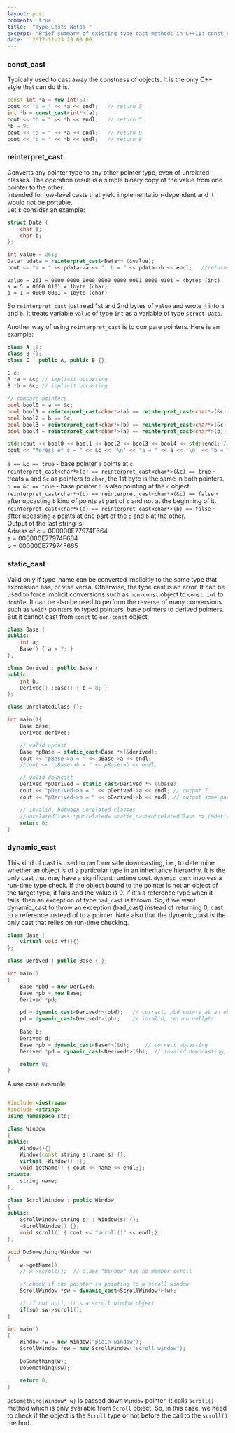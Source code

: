 ```yaml
---
layout: post
comments: true
title:  "Type Casts Notes "
excerpt: "Brief summary of existing type cast methods in C++11: const_cast, static_cast, dynamic_cast and reinterpret_cast."
date:   2017-11-23 20:00:00
---
```


### const_cast
Typically used to cast away the constness of objects. It is the only C++ style that can do this.
```C++
const int *a = new int(5);
cout << "a = " << *a << endl;   // return 5
int *b = const_cast<int*>(a);   
cout << "b = " << *b << endl;   // return 5
*b = 9;
cout << "a = " << *a << endl;   // return 9
cout << "b = " << *b << endl;   // return 9
```

### reinterpret_cast
Converts any pointer type to any other pointer type, even of unrelated classes. The operation result is a simple binary copy of the value from one pointer to the other.  
Intended for low-level casts that yield implementation-dependent and it would not be portable.  
Let's consider an example:

```C++
struct Data {
    char a;
    char b;
};

int value = 261;
Data* pdata = reinterpret_cast<Data*> (&value);
cout << "a = " << pdata->a << ", b = " << pdata->b << endl;   //returns a = 5, b = 1
```
```
value = 261 = 0000 0000 0000 0000 0000 0001 0000 0101 = 4bytes (int)
a = 5 = 0000 0101 = 1byte (char)
b = 1 = 0000 0001 = 1byte (char)
```
So `reinterpret_cast` just read 1st and 2nd bytes of `value` and wrote it into `a` and `b`. It treats variable `value` of type `int` as a variable of type `struct Data`.

Another way of using `reinterpret_cast` is to compare pointers.
Here is an example:
```C++
class A {};
class B {};
class C : public A, public B {};

C c;
A *a = &c; // implicit upcasting
B *b = &c; // implicit upcasting

// compare pointers
bool bool0 = a == &c;
bool bool1 = reinterpret_cast<char*>(a) == reinterpret_cast<char*>(&c);
bool bool2 = b == &c;
bool bool3 = reinterpret_cast<char*>(b) == reinterpret_cast<char*>(&c);
bool bool4 = reinterpret_cast<char*>(a) == reinterpret_cast<char*>(b);

std::cout << bool0 << bool1 << bool2 << bool3 << bool4 << std::endl; // 11100
cout << "Adress of c = " << &c << '\n' << "a = " << a << '\n' << "b = " << b << endl;
```
`a == &c == true` - base pointer `a` points at `c`.  
`reinterpret_cast<char*>(a) == reinterpret_cast<char*>(&c) == true` - treats `a` and `&c` as pointers to `char`, the 1st byte is the same in both pointers.  
`b == &c == true` - base pointer `b` is also pointing at the `c` object.  
`reinterpret_cast<char*>(b) == reinterpret_cast<char*>(&c) == false` - after upcasting `b` kind of points at part of `c` and not at the beginning of it.  
`reinterpret_cast<char*>(a) == reinterpret_cast<char*>(b) == false` - after upcasting `a` points at one part of the `c` and `b` at the other.  
Output of the last string is:  
Adress of c = 000000E77974F664  
a = 000000E77974F664  
b = 000000E77974F665  

### static_cast
Valid only if type_name can be converted implicitly to the same type that expression has, or vise versa. Otherwise, the type cast is an error. It can be used to force implicit conversions such as `non-const` object to `const`, `int` to `double`. It can be also be used to perform the reverse of many conversions such as `void*` pointers to typed pointers, base pointers to derived pointers. But it cannot cast from `const` to `non-const` object.

```C++
class Base { 
public: 
	int a;
	Base() { a = 7; }
};

class Derived : public Base {
public:
	int b;
	Derived() :Base() { b = 8; }
};

class UnrelatedClass {};

int main(){
    Base base;
    Derived derived;

    // valid upcast
    Base *pBase = static_cast<Base *>(&derived);
    cout << "pBase->a = " << pBase->a << endl;
    //cout << "pBase->b = " << pBase->b << endl;

    // valid downcast
    Derived *pDerived = static_cast<Derived *> (&base);
    cout << "pDerived->a = " << pDerived->a << endl; // output 7
    cout << "pDerived->b = " << pDerived->b << endl; // output some garbage, Base doesn't contain b

    // invalid, between unrelated classes
    //UnrelatedClass *pUnrelated= static_cast<UnrelatedClass *> (&derived);
    return 0;
}
```
### dynamic_cast
This kind of cast is used to perform safe downcasting, i.e., to determine whether an object is of a particular type in an inheritance hierarchy. It is the only cast that may have a significant runtime cost.
`dynamic_cast` involves a run-time type check. If the object bound to the pointer is not an object of the target type, it fails and the value is 0. If it's a reference type when it fails, then an exception of type `bad_cast` is thrown. So, if we want dynamic_cast to throw an exception (bad_cast) instead of returning 0, cast to a reference instead of to a pointer. Note also that the dynamic_cast is the only cast that relies on run-time checking.

```C++
class Base { 
    virtual void vf(){}
};

class Derived : public Base { };

int main() 
{
    Base *pbd = new Derived;
    Base *pb = new Base;
    Derived *pd;

    pd = dynamic_cast<Derived*>(pbd);	// correct, pbd points at an object of type Derived
    pd = dynamic_cast<Derived*>(pb);	// invalid, return nullptr
    
    Base b;
    Derived d;
    Base *pb = dynamic_cast<Base*>(&d);		// correct upcasting
    Derived *pd = dynamic_cast<Derived*>(&b);  // invalid downcasting, return nullptr

    return 0;
}
```

A use case example:
```C++

#include <iostream>
#include <string>
using namespace std;

class Window
{
public:
	Window(){}
	Window(const string s):name(s) {};
	virtual ~Window() {};
	void getName() { cout << name << endl;};
private:
	string name;
};

class ScrollWindow : public Window
{
public:
	ScrollWindow(string s) : Window(s) {};
	~ScrollWindow() {};
	void scroll() { cout << "scroll()" << endl;};
};

void DoSomething(Window *w)
{
	w->getName();
	// w->scroll();  // class "Window" has no member scroll

	// check if the pointer is pointing to a scroll window
	ScrollWindow *sw = dynamic_cast<ScrollWindow*>(w);

	// if not null, it's a scroll window object
	if(sw) sw->scroll();
}

int main()
{
	Window *w = new Window("plain window");
	ScrollWindow *sw = new ScrollWindow("scroll window");

	DoSomething(w);
	DoSomething(sw);

	return 0;
}
```
`DoSomething(Window* w)` is passed down `Window` pointer. It calls `scroll()` method which is only available from `Scroll` object. So, in this case, we need to check if the object is the `Scroll` type or not before the call to the `scroll()` method.
